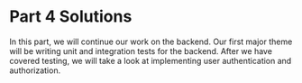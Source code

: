 # Part 4 Solutions

In this part, we will continue our work on the backend. Our first major theme will be writing unit and integration tests for the backend. After we have covered testing, we will take a look at implementing user authentication and authorization.
